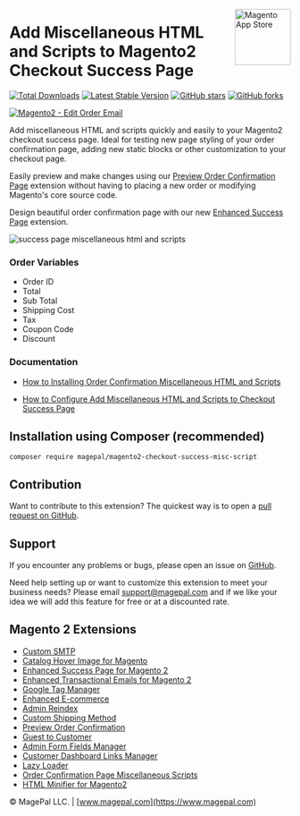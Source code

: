 <a href="https://www.magepal.com" title="Magento Extension Store" ><img src="https://image.ibb.co/dHBkYH/Magepal_logo.png" width="100" align="right" alt="Magento App Store" /></a>

# Add Miscellaneous HTML and Scripts to Magento2 Checkout Success Page 

[![Total Downloads](https://poser.pugx.org/magepal/magento2-checkout-success-misc-script/downloads)](https://www.magepal.com/order-confirmation-miscellaneous-scripts-for-magento-2.html)
[![Latest Stable Version](https://poser.pugx.org/magepal/magento2-checkout-success-misc-script/v/stable)](https://www.magepal.com/order-confirmation-miscellaneous-scripts-for-magento-2.html)
[![GitHub stars](https://img.shields.io/github/stars/magepal/magento2-checkout-success-misc-script.svg)](https://www.magepal.com/order-confirmation-miscellaneous-scripts-for-magento-2.html)
[![GitHub forks](https://img.shields.io/github/forks/magepal/magento2-checkout-success-misc-script.svg)](https://www.magepal.com/order-confirmation-miscellaneous-scripts-for-magento-2.html)

<a href="https://www.magepal.com/order-confirmation-miscellaneous-scripts-for-magento-2.html" ><img alt="Magento2 - Edit Order Email" src="https://user-images.githubusercontent.com/1415141/108899005-e717f680-75e5-11eb-9df8-719925e05baa.png" /></a>

Add miscellaneous HTML and scripts quickly and easily to your Magento2 checkout success page. Ideal for testing new page styling of your order confirmation page, adding new static blocks or other customization to your checkout page.

Easily preview and make changes using our [Preview Order Confirmation Page](https://www.magepal.com/magento2/extensions/preview-order-confirmation-page-for-magento-2.html) extension without having to placing a new order or modifying Magento's core source code.

Design beautiful order confirmation page with our new [Enhanced Success Page](https://www.magepal.com/magento2/extensions/enhanced-success-page.html) extension.

![success page miscellaneous html and scripts](https://image.ibb.co/gZcjAx/Success_Page_Miscellaneous_HTML_and_Scripts_by_magepal.gif)

### Order Variables

- Order ID
- Total
- Sub Total
- Shipping Cost
- Tax
- Coupon Code
- Discount

### Documentation

 - [How to Installing Order Confirmation Miscellaneous HTML and Scripts](https://www.magepal.com/help/docs/success-page-miscellaneous-scripts-magento-2/#installation)

 - [How to Configure Add Miscellaneous HTML and Scripts to Checkout Success Page](https://www.magepal.com/help/docs/success-page-miscellaneous-scripts-magento-2/#configuration)

## Installation using Composer (recommended)

```
composer require magepal/magento2-checkout-success-misc-script
```

Contribution
---
Want to contribute to this extension? The quickest way is to open a [pull request on GitHub](https://help.github.com/articles/using-pull-requests).

Support
---
If you encounter any problems or bugs, please open an issue on [GitHub](https://github.com/magepal/magento2-reindex/issues).

Need help setting up or want to customize this extension to meet your business needs? Please email support@magepal.com and if we like your idea we will add this feature for free or at a discounted rate.

Magento 2 Extensions
---
- [Custom SMTP](https://www.magepal.com/magento2/extensions/custom-smtp.html)
- [Catalog Hover Image for Magento](https://www.magepal.com/magento2/extensions/catalog-hover-image-for-magento.html)
- [Enhanced Success Page for Magento 2](https://www.magepal.com/magento2/extensions/enhanced-success-page.html)
- [Enhanced Transactional Emails for Magento 2](https://www.magepal.com/magento2/extensions/enhanced-transactional-emails.html)
- [Google Tag Manager](https://www.magepal.com/magento2/extensions/google-tag-manager.html) 
- [Enhanced E-commerce](https://www.magepal.com/magento2/extensions/enhanced-ecommerce-for-google-tag-manager.html) 
- [Admin Reindex](https://www.magepal.com/magento2/extensions/reindex.html) 
- [Custom Shipping Method](https://www.magepal.com/magento2/extensions/custom-shipping-rates-for-magento-2.html) 
- [Preview Order Confirmation](https://www.magepal.com/magento2/extensions/preview-order-confirmation-page-for-magento-2.html)
- [Guest to Customer](https://www.magepal.com/magento2/extensions/guest-to-customer.html) 
- [Admin Form Fields Manager](https://www.magepal.com/magento2/extensions/admin-form-fields-manager-for-magento-2.html) 
- [Customer Dashboard Links Manager](https://www.magepal.com/magento2/extensions/customer-dashboard-links-manager-for-magento-2.html) 
- [Lazy Loader](https://www.magepal.com/magento2/extensions/lazy-load.html) 
- [Order Confirmation Page Miscellaneous Scripts](https://www.magepal.com/magento2/extensions/order-confirmation-miscellaneous-scripts-for-magento-2.html)
- [HTML Minifier for Magento2](https://www.magepal.com/magento2/extensions/html-minifier.html)

© MagePal LLC. | [www.magepal.com](https://www.magepal.com)

